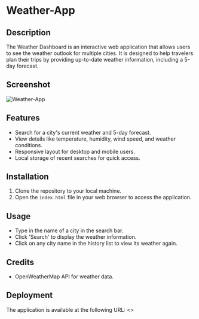 # Weather-App

## Description

The Weather Dashboard is an interactive web application that allows users to see the weather outlook for multiple cities. It is designed to help travelers plan their trips by providing up-to-date weather information, including a 5-day forecast.

## Screenshot

![Weather-App](weatherApp.jpeg)

## Features

- Search for a city's current weather and 5-day forecast.
- View details like temperature, humidity, wind speed, and weather conditions.
- Responsive layout for desktop and mobile users.
- Local storage of recent searches for quick access.

## Installation

1. Clone the repository to your local machine.
2. Open the `index.html` file in your web browser to access the application.

## Usage

- Type in the name of a city in the search bar.
- Click 'Search' to display the weather information.
- Click on any city name in the history list to view its weather again.

## Credits

- OpenWeatherMap API for weather data.

## Deployment

The application is available at the following URL:
<>
